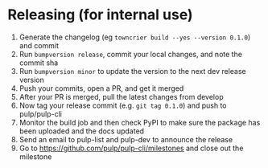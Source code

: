 # Releasing (for internal use)

1. Generate the changelog (eg `towncrier build --yes --version 0.1.0`) and commit
1. Run `bumpversion release`, commit your local changes, and note the commit sha
1. Run `bumpversion minor` to update the version to the next dev release version
1. Push your commits, open a PR, and get it merged
1. After your PR is merged, pull the latest changes from develop
1. Now tag your release commit (e.g. `git tag 0.1.0`) and push to pulp/pulp-cli
1. Monitor the build job and then check PyPI to make sure the package has been uploaded and the docs updated
1. Send an email to pulp-list and pulp-dev to announce the release
1. Go to https://github.com/pulp/pulp-cli/milestones and close out the milestone
